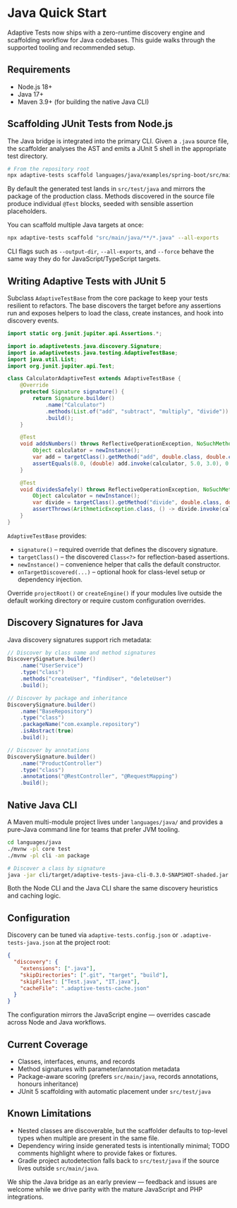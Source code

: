 # Java Quick Start

Adaptive Tests now ships with a zero-runtime discovery engine and scaffolding workflow for Java codebases. This guide walks through the supported tooling and recommended setup.

## Requirements

- Node.js 18+
- Java 17+
- Maven 3.9+ (for building the native Java CLI)

## Scaffolding JUnit Tests from Node.js

The Java bridge is integrated into the primary CLI. Given a `.java` source file, the scaffolder analyses the AST and emits a JUnit 5 shell in the appropriate test directory.

```bash
# From the repository root
npx adaptive-tests scaffold languages/java/examples/spring-boot/src/main/java/com/example/calculator/Calculator.java
```

By default the generated test lands in `src/test/java` and mirrors the package of the production class. Methods discovered in the source file produce individual `@Test` blocks, seeded with sensible assertion placeholders.

You can scaffold multiple Java targets at once:

```bash
npx adaptive-tests scaffold "src/main/java/**/*.java" --all-exports
```

CLI flags such as `--output-dir`, `--all-exports`, and `--force` behave the same way they do for JavaScript/TypeScript targets.

## Writing Adaptive Tests with JUnit 5

Subclass `AdaptiveTestBase` from the core package to keep your tests resilient to refactors. The base discovers the target before any assertions run and exposes helpers to load the class, create instances, and hook into discovery events.

```java
import static org.junit.jupiter.api.Assertions.*;

import io.adaptivetests.java.discovery.Signature;
import io.adaptivetests.java.testing.AdaptiveTestBase;
import java.util.List;
import org.junit.jupiter.api.Test;

class CalculatorAdaptiveTest extends AdaptiveTestBase {
    @Override
    protected Signature signature() {
        return Signature.builder()
            .name("Calculator")
            .methods(List.of("add", "subtract", "multiply", "divide"))
            .build();
    }

    @Test
    void addsNumbers() throws ReflectiveOperationException, NoSuchMethodException {
        Object calculator = newInstance();
        var add = targetClass().getMethod("add", double.class, double.class);
        assertEquals(8.0, (double) add.invoke(calculator, 5.0, 3.0), 0.001);
    }

    @Test
    void dividesSafely() throws ReflectiveOperationException, NoSuchMethodException {
        Object calculator = newInstance();
        var divide = targetClass().getMethod("divide", double.class, double.class);
        assertThrows(ArithmeticException.class, () -> divide.invoke(calculator, 10.0, 0.0));
    }
}
```

`AdaptiveTestBase` provides:

- `signature()` – required override that defines the discovery signature.
- `targetClass()` – the discovered `Class<?>` for reflection-based assertions.
- `newInstance()` – convenience helper that calls the default constructor.
- `onTargetDiscovered(...)` – optional hook for class-level setup or dependency injection.

Override `projectRoot()` or `createEngine()` if your modules live outside the default working directory or require custom configuration overrides.

## Discovery Signatures for Java

Java discovery signatures support rich metadata:

```java
// Discover by class name and method signatures
DiscoverySignature.builder()
    .name("UserService")
    .type("class")
    .methods("createUser", "findUser", "deleteUser")
    .build();

// Discover by package and inheritance
DiscoverySignature.builder()
    .name("BaseRepository")
    .type("class")
    .packageName("com.example.repository")
    .isAbstract(true)
    .build();

// Discover by annotations
DiscoverySignature.builder()
    .name("ProductController")
    .type("class")
    .annotations("@RestController", "@RequestMapping")
    .build();
```

## Native Java CLI

A Maven multi-module project lives under `languages/java/` and provides a pure-Java command line for teams that prefer JVM tooling.

```bash
cd languages/java
./mvnw -pl core test
./mvnw -pl cli -am package

# Discover a class by signature
java -jar cli/target/adaptive-tests-java-cli-0.3.0-SNAPSHOT-shaded.jar   discover --root /path/to/project --name CustomerService --method findActiveUsers
```

Both the Node CLI and the Java CLI share the same discovery heuristics and caching logic.

## Configuration

Discovery can be tuned via `adaptive-tests.config.json` or `.adaptive-tests-java.json` at the project root:

```json
{
  "discovery": {
    "extensions": [".java"],
    "skipDirectories": [".git", "target", "build"],
    "skipFiles": ["Test.java", "IT.java"],
    "cacheFile": ".adaptive-tests-cache.json"
  }
}
```

The configuration mirrors the JavaScript engine — overrides cascade across Node and Java workflows.

## Current Coverage

- Classes, interfaces, enums, and records
- Method signatures with parameter/annotation metadata
- Package-aware scoring (prefers `src/main/java`, records annotations, honours inheritance)
- JUnit 5 scaffolding with automatic placement under `src/test/java`

## Known Limitations

- Nested classes are discoverable, but the scaffolder defaults to top-level types when multiple are present in the same file.
- Dependency wiring inside generated tests is intentionally minimal; TODO comments highlight where to provide fakes or fixtures.
- Gradle project autodetection falls back to `src/test/java` if the source lives outside `src/main/java`.

We ship the Java bridge as an early preview — feedback and issues are welcome while we drive parity with the mature JavaScript and PHP integrations.
